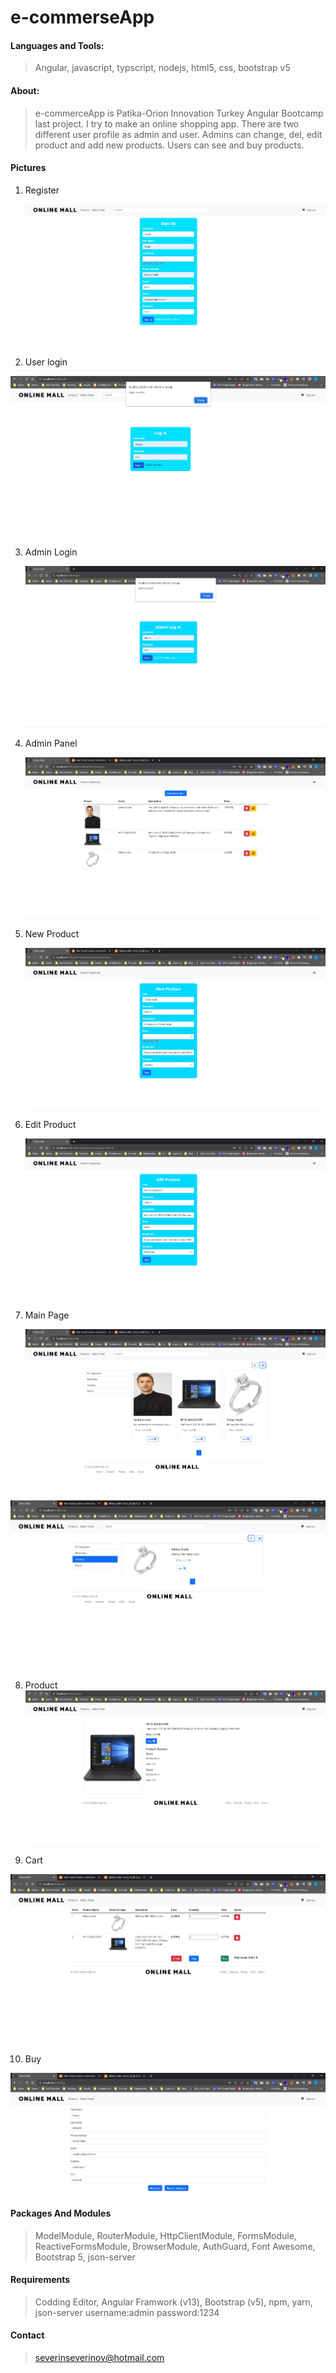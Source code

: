 # e-commerseApp

#### Languages and Tools:

> Angular, javascript, typscript, nodejs, html5, css, bootstrap v5

#### About:

> e-commerceApp is  Patika-Orion Innovation Turkey Angular Bootcamp last project. I try to make an online shopping app. There are two different user profile as admin and user. Admins can change, del, edit product and add new products. Users can see and buy products.

#### Pictures

1. Register

   ![Register](.\projectImages\Signup.jpg)

2. User login

![userLogin](.\projectImages\userLogin.jpg)

3. Admin Login

   ![adminLogin](.\projectImages\adminLogin.jpg)

4. Admin Panel

   ![adminpanel](.\projectImages\adminPanel2.jpg)

5. New Product

   ![newProduct](.\projectImages\newProduct.jpg)

6. Edit Product

   ![editProduct](.\projectImages\adminEdit.jpg)

7. Main Page

   ![main1](.\projectImages\main1.jpg)

![main2](.\projectImages\main2.jpg)

8. Product
![product](.\projectImages\product.jpg)

9. Cart

![cart](.\projectImages\cart.jpg)

10. Buy

![buy](.\projectImages\buy.jpg)

#### Packages And Modules

> ModelModule, RouterModule, HttpClientModule, FormsModule, ReactiveFormsModule, BrowserModule, AuthGuard, Font Awesome, Bootstrap 5, json-server

#### Requirements

> Codding Editor, Angular Framwork (v13), Bootstrap (v5), npm, yarn, json-server username:admin password:1234

#### Contact

> severinseverinov@hotmail.com

